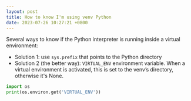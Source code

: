 ```yaml
---
layout: post
title: How to know I'm using venv Python
date: 2023-07-26 10:27:21 +0800
---
```


Several ways to know if the Python interpreter is running inside a virtual environment:

- Solution 1: use `sys.prefix` that points to the Python directory
- Solution 2 (the better way): `VIRTUAL_ENV` environment variable. When a virtual environment is activated, this is set to the venv’s directory, otherwise it's None.

```python
import os
print(os.environ.get('VIRTUAL_ENV'))
```
